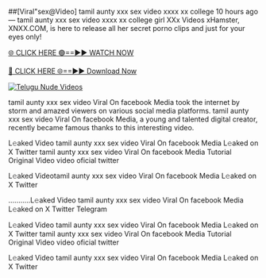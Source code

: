 ##[Viral"sex@Video] tamil aunty xxx sex video xxxx xx college
10 hours ago — tamil aunty xxx sex video xxxx xx college girl XXx Videos xHamster, XNXX.COM, is here to release all her secret porno clips and just for your eyes only!

[🌐 CLICK HERE 🟢==►► WATCH NOW](https://hqvideonet.blogspot.com/2025/02/ngthb.html)

[🔴 CLICK HERE 🌐==►► Download Now](https://hqvideonet.blogspot.com/2025/02/ngthb.html)

[![Telugu Nude Videos](https://i.imgur.com/dJHk4Zq.gif)](https://hqvideonet.blogspot.com/2025/02/ngthb.html)


tamil aunty xxx sex video Viral On facebook Media took the internet by storm and amazed viewers on various social media platforms. tamil aunty xxx sex video Viral On facebook Media, a young and talented digital creator, recently became famous thanks to this interesting video.

L𝚎aked Video tamil aunty xxx sex video Viral On facebook Media L𝚎aked on X Twitter
tamil aunty xxx sex video Viral On facebook Media Tutorial Original Video video oficial twitter

L𝚎aked Videotamil aunty xxx sex video Viral On facebook Media L𝚎aked on X Twitter

...........L𝚎aked Video tamil aunty xxx sex video Viral On facebook Media L𝚎aked on X Twitter Telegram

L𝚎aked Video tamil aunty xxx sex video Viral On facebook Media L𝚎aked on X Twitter
tamil aunty xxx sex video Viral On facebook Media Tutorial Original Video video oficial twitter

L𝚎aked Video tamil aunty xxx sex video Viral On facebook Media L𝚎aked on X Twitter